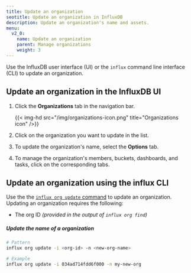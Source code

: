 ```yaml
---
title: Update an organization
seotitle: Update an organization in InfluxDB
description: Update an organization's name and assets.
menu:
  v2_0:
    name: Update an organization
    parent: Manage organizations
    weight: 3
---
```


Use the InfluxDB user interface (UI) or the `influx` command line interface (CLI)
to update an organization.

## Update an organization in the InfluxDB UI

1. Click the **Organizations** tab in the navigation bar.

    {{< img-hd src="/img/organizations-icon.png" title="Organizations icon" />}}

2. Click on the organization you want to update in the list.
3. To update the organization's name, select the **Options** tab.
4. To manage the organization's members, buckets, dashboards, and tasks, click on the corresponding tabs.

## Update an organization using the influx CLI

Use the the [`influx org update` command](/v2.0/reference/cli/influx/org/update)
to update an organization. Updating an organization requires the following:

- The org ID _(provided in the output of `influx org find`)_

##### Update the name of a organization
```sh
# Pattern
influx org update -i <org-id> -n <new-org-name>

# Example
influx org update -i 034ad714fdd6f000 -n my-new-org
```
